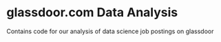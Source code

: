 # glassdoor.com Data Analysis
Contains code for our analysis of data science job postings on glassdoor
